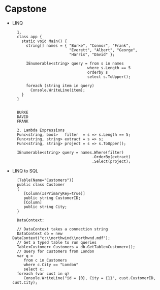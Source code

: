 # Capstone
*  LINQ

         1.
         class app {
           static void Main() {
             string[] names = { "Burke", "Connor", "Frank", 
                                "Everett", "Albert", "George", 
                                "Harris", "David" };

             IEnumerable<string> query = from s in names 
                                        where s.Length == 5
                                        orderby s
                                        select s.ToUpper();

             foreach (string item in query)
               Console.WriteLine(item);
           }
         }
         
         
         BURKE
         DAVID
         FRANK
                                    
         2. Lambda Expressions
         Func<string, bool>   filter  = s => s.Length == 5;
         Func<string, string> extract = s => s;
         Func<string, string> project = s => s.ToUpper();

         IEnumerable<string> query = names.Where(filter) 
                                          .OrderBy(extract)
                                          .Select(project);
                                    
                                    
*  LINQ to SQL

         [Table(Name="Customers")]
         public class Customer
         {
            [Column(IsPrimaryKey=true)]
            public string CustomerID;
            [Column]
            public string City;
         }
         
         DataContext: 
         
         // DataContext takes a connection string 
         DataContext db = new   DataContext("c:\\northwind\\northwnd.mdf");
         // Get a typed table to run queries
         Table<Customer> Customers = db.GetTable<Customer>();
         // Query for customers from London
         var q =
            from c in Customers
            where c.City == "London"
            select c;
         foreach (var cust in q)
            Console.WriteLine("id = {0}, City = {1}", cust.CustomerID, cust.City);
